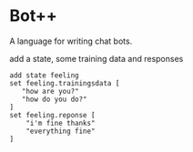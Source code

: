 # Bot++
A language for writing chat bots.

add a state, some training data and responses
```
add state feeling
set feeling.trainingsdata [
   "how are you?"
   "how do you do?"
]
set feeling.reponse [
    "i'm fine thanks"
    "everything fine"
]
```